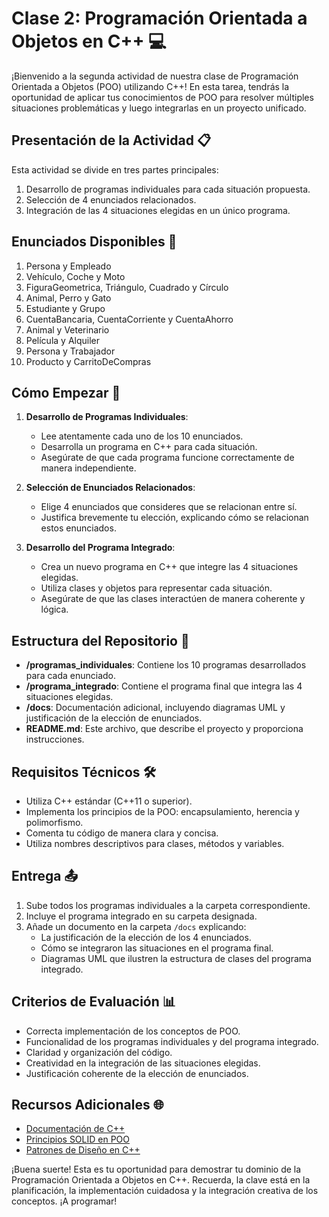 # Clase 2: Programación Orientada a Objetos en C++ 💻

¡Bienvenido a la segunda actividad de nuestra clase de Programación Orientada a Objetos (POO) utilizando C++! En esta tarea, tendrás la oportunidad de aplicar tus conocimientos de POO para resolver múltiples situaciones problemáticas y luego integrarlas en un proyecto unificado.

## Presentación de la Actividad 📋

Esta actividad se divide en tres partes principales:

1. Desarrollo de programas individuales para cada situación propuesta.
2. Selección de 4 enunciados relacionados.
3. Integración de las 4 situaciones elegidas en un único programa.

## Enunciados Disponibles 🎯

1. Persona y Empleado
2. Vehículo, Coche y Moto
3. FiguraGeometrica, Triángulo, Cuadrado y Círculo
4. Animal, Perro y Gato
5. Estudiante y Grupo
6. CuentaBancaria, CuentaCorriente y CuentaAhorro
7. Animal y Veterinario
8. Película y Alquiler
9. Persona y Trabajador
10. Producto y CarritoDeCompras

## Cómo Empezar 🚀

1. **Desarrollo de Programas Individuales**:
   - Lee atentamente cada uno de los 10 enunciados.
   - Desarrolla un programa en C++ para cada situación.
   - Asegúrate de que cada programa funcione correctamente de manera independiente.

2. **Selección de Enunciados Relacionados**:
   - Elige 4 enunciados que consideres que se relacionan entre sí.
   - Justifica brevemente tu elección, explicando cómo se relacionan estos enunciados.

3. **Desarrollo del Programa Integrado**:
   - Crea un nuevo programa en C++ que integre las 4 situaciones elegidas.
   - Utiliza clases y objetos para representar cada situación.
   - Asegúrate de que las clases interactúen de manera coherente y lógica.

## Estructura del Repositorio 📁

- **/programas_individuales**: Contiene los 10 programas desarrollados para cada enunciado.
- **/programa_integrado**: Contiene el programa final que integra las 4 situaciones elegidas.
- **/docs**: Documentación adicional, incluyendo diagramas UML y justificación de la elección de enunciados.
- **README.md**: Este archivo, que describe el proyecto y proporciona instrucciones.

## Requisitos Técnicos 🛠️

- Utiliza C++ estándar (C++11 o superior).
- Implementa los principios de la POO: encapsulamiento, herencia y polimorfismo.
- Comenta tu código de manera clara y concisa.
- Utiliza nombres descriptivos para clases, métodos y variables.

## Entrega 📤

1. Sube todos los programas individuales a la carpeta correspondiente.
2. Incluye el programa integrado en su carpeta designada.
3. Añade un documento en la carpeta `/docs` explicando:
   - La justificación de la elección de los 4 enunciados.
   - Cómo se integraron las situaciones en el programa final.
   - Diagramas UML que ilustren la estructura de clases del programa integrado.

## Criterios de Evaluación 📊

- Correcta implementación de los conceptos de POO.
- Funcionalidad de los programas individuales y del programa integrado.
- Claridad y organización del código.
- Creatividad en la integración de las situaciones elegidas.
- Justificación coherente de la elección de enunciados.

## Recursos Adicionales 🌐

- [Documentación de C++](https://en.cppreference.com/w/)
- [Principios SOLID en POO](https://es.wikipedia.org/wiki/SOLID)
- [Patrones de Diseño en C++](https://refactoring.guru/design-patterns/cpp)

¡Buena suerte! Esta es tu oportunidad para demostrar tu dominio de la Programación Orientada a Objetos en C++. Recuerda, la clave está en la planificación, la implementación cuidadosa y la integración creativa de los conceptos. ¡A programar!